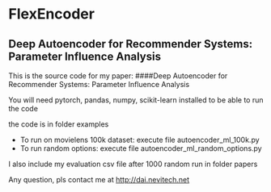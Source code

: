 # FlexEncoder
## Deep Autoencoder for Recommender Systems: Parameter Influence Analysis

This is the source code for my paper:
####Deep Autoencoder for Recommender Systems: Parameter Influence Analysis

You will need pytorch, pandas, numpy, scikit-learn installed to be able
to run the code

the code is in folder examples
- To run on movielens 100k dataset: execute file autoencoder_ml_100k.py
- To run random options: execute file autoencoder_ml_random_options.py

I also include my evaluation csv file after 1000 random run in folder
papers

Any question, pls contact me at 
http://dai.nevitech.net